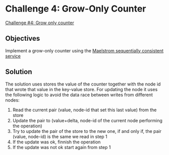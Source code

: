 # Challenge 4: Grow-Only Counter

[Challenge #4: Grow only counter](https://fly.io/dist-sys/4/)

## Objectives

Implement a grow-only counter using the [Maelstrom sequentially consistent service][maelstrom-seq-kv]

## Solution

The solution uses stores the value of the counter together with the node id that wrote that value
in the key-value store. For updating the node it uses the following logic to avoid the data race
between writes from different nodes:

1. Read the current pair (value, node-id that set this last value) from the store
2. Update the pair to (value+delta, node-id of the current node performing the operation)
3. Try to update the pair of the store to the new one, if and only if, the pair
(value, node-id)
is the same we read in step 1
4. If the update was ok, finnish the operation
5. If the update was not ok start again from step 1

[maelstrom-seq-kv]:https://github.com/jepsen-io/maelstrom/blob/main/doc/services.md#seq-kv
